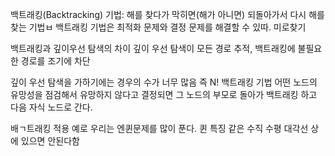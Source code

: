 

백트래킹(Backtracking) 기법: 해를 찾다가 막히면(해가 아니면) 되돌아가서 다시 해를 찾는 기법ㅂ
백트래킹 기법은 최적화 문제와 결정 문제를 해결할 수 있따.
미로찾기

백트래킹과 깊이우선 탐색의 차이
깊이 우선 탐색이 모든 경로 추적, 백트래킹에 불필요한 경로를 조기에 차단

깊이 우선 탐색을 가하기에는 경우의 수가 너무 많음 즉 N! 
백트래킹 기법
어떤 노드의 유망성을 점검해서 유망하지 않다고 결정되면 그 노드의 부모로 돌아가 백트래킹 하고 다음 자식 노드로 간다.

배ㄱ트래킹 적용 예로 우리는 엔퀸문제를 많이 푼다.
퀸 특징
같은 수직 수평 대각선 상에 있으면 안된다함
